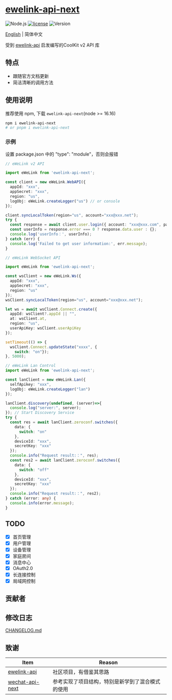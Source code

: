 # [ewelink-api-next](https://github.com/coolkit-carl/ewelink-api-next)

![Node.js](https://img.shields.io/badge/Node.js-18.7.0-pewter.svg?logo=Node.js&link=https://nodejs.org/cn)
[![license](https://img.shields.io/badge/license-MIT-blue.svg)](https://github.com/yanhaijing/jslib-base/blob/master/LICENSE)
![Version](https://img.shields.io/badge/Version-0.0.4-orange.svg?logo=SemVer&link=https://nodejs.org/cn)

[English](../README.md) | 简体中文

受到 [ewelink-api](https://github.com/skydiver/ewelink-api) 启发编写的CoolKit v2 API 库

## 特点

- 跟随官方文档更新
- 简洁清晰的调用方法

## 使用说明

推荐使用 npm, 下载 `ewelink-api-next`(node >= 16.16)

```bash
npm i ewelink-api-next
# or pnpm i ewelink-api-next
```

### 示例

设置 package.json 中的 "type": "module"，否则会报错

```typescript
// eWeLink v2 API

import eWeLink from 'ewelink-api-next';

const client = new eWeLink.WebAPI({
  appId: "xxx",
  appSecret: "xxx",
  region: "us",
  logObj: eWeLink.createLogger("us") // or console
});

client.syncLocalToken(region="us", account="xxx@xxx.net");
try {
  const response = await client.user.login({ account: "xxx@xxx.com", password: "12345678", areaCode: "+1" });
  const userInfo = response.error === 0 ? response.data.user : {};
  console.log('userInfo：', userInfo);
} catch (err) {
  console.log('Failed to get user information:', err.message);
}
```

```typescript
// eWeLink WebSocket API

import eWeLink from 'ewelink-api-next';

const wsClient = new eWeLink.Ws({
  appId: "xxx",
  appSecret: "xxx",
  region: "us"
});
wsClient.syncLocalToken(region="us", account="xxx@xxx.net");

let ws = await wsClient.Connect.create({
  appId: wsClient?.appId || "",
  at: wsClient.at,
  region: "us",
  userApiKey: wsClient.userApiKey
});

setTimeout(() => {
  wsClient.Connect.updateState("xxxx", {
    switch: "on"});
}, 5000);
```

```typescript
// eWeLink Lan Control
import eWeLink from 'ewelink-api-next';

const lanClient = new eWeLink.Lan({
  selfApikey: "xxx",
  logObj: eWeLink.createLogger("lan")
});

lanClient.discovery(undefined, (server)=>{
  console.log("server:", server);
}); // Start Discovery Service
try {
  const res = await lanClient.zeroconf.switches({
    data: {
      switch: "on"
    },
    deviceId: "xxx",
    secretKey: "xxx"
  });
  console.info("Request result:：", res);
  const res2 = await lanClient.zeroconf.switches({
    data: {
      switch: "off"
    },
    deviceId: "xxx",
    secretKey: "xxx"
  });
  console.info("Request result:：", res2);
} catch (error: any) {
  console.info(error.message);
}

```

## TODO

- [x] 首页管理
- [x] 用户管理
- [x] 设备管理
- [x] 家庭房间
- [x] 消息中心
- [x] OAuth2.0
- [x] 长连接控制
- [x] 局域网控制

## 贡献者

## 修改日志

[CHANGELOG.md](CHANGELOG.md)

## 致谢

| Item                                                           | Reason                   |
|----------------------------------------------------------------|--------------------------|
| [ewelink-api](https://github.com/skydiver/ewelink-api)         | 社区项目，有借鉴其思路              |
| [wechat-api-next](https://github.com/lblblong/wechat-api-next) | 参考实现了项目结构，特别是新学到了混合模式的使用 |
